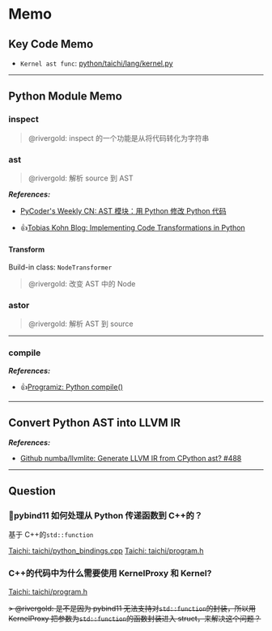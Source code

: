 # Memo

## Key Code Memo

- `Kernel ast func`: [python/taichi/lang/kernel.py](https://github.com/rivergold/taichi/blob/686a0eea32088798ba21a60f78c1255fa1f5e4f0/python/taichi/lang/kernel.py#L183)

---

## Python Module Memo

### inspect

> @rivergold: inspect 的一个功能是从将代码转化为字符串

### ast

> @rivergold: 解析 source 到 AST

**_References:_**

- [PyCoder's Weekly CN: AST 模块：用 Python 修改 Python 代码](https://pycoders-weekly-chinese.readthedocs.io/en/latest/issue3/static-modification-of-python-with-python-the-ast-module.html)

- :thumbsup:[Tobias Kohn Blog: Implementing Code Transformations in Python](https://tobiaskohn.ch/index.php/2018/07/30/transformations-in-python/)

#### Transform

Build-in class: `NodeTransformer`

> @rivergold: 改变 AST 中的 Node

### astor

> @rivergold: 解析 AST 到 source

---

### compile

**_References:_**

- :thumbsup:[Programiz: Python compile()](https://www.programiz.com/python-programming/methods/built-in/compile)

---

## Convert Python AST into LLVM IR

**_References:_**

- [Github numba/llvmlite: Generate LLVM IR from CPython ast? #488](https://github.com/numba/llvmlite/issues/488)

---

## Question

### :star2:pybind11 如何处理从 Python 传递函数到 C++的？

基于 C++的`std::function`

[Taichi: taichi/python_bindings.cpp](https://github.com/rivergold/taichi/blob/4514d5834bcc05ec5ef4aeb4c4ce7a149d98970d/taichi/python_bindings.cpp#L163)
[Taichi: taichi/program.h](https://github.com/rivergold/taichi/blob/bcd573b6e4b49bb57de3b63d45ba427b393cf3c7/taichi/program.h#L147)

### C++的代码中为什么需要使用 KernelProxy 和 Kernel?

[Taichi: taichi/program.h](https://github.com/rivergold/taichi/blob/bcd573b6e4b49bb57de3b63d45ba427b393cf3c7/taichi/program.h#L129)

~~> @rivergold: 是不是因为 pybind11 无法支持对`std::function`的封装，所以用 KernelProxy 把参数为`std::function`的函数封装进入 struct，来解决这个问题？~~
